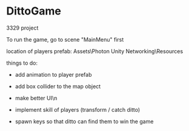 # DittoGame
3329 project

To run the game, go to scene "MainMenu" first

location of players prefab:
Assets\Photon Unity Networking\Resources

things to do:
- add animation to player prefab

- add box collider to the map object

- make better UI\n

- implement skill of players (transform / catch ditto)

- spawn keys so that ditto can find them to win the game
